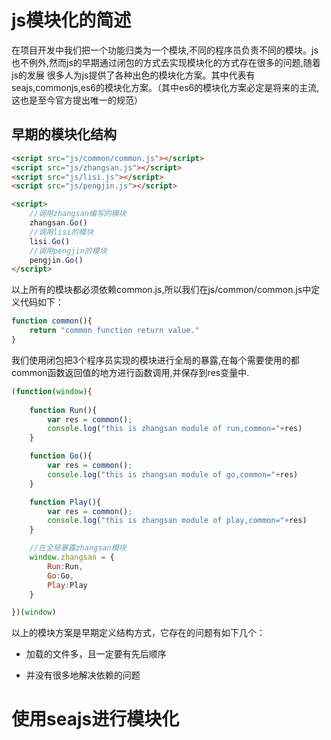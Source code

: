 # js模块化的简述

在项目开发中我们把一个功能归类为一个模块,不同的程序员负责不同的模块。js也不例外,然而js的早期通过闭包的方式去实现模块化的方式存在很多的问题,随着js的发展
很多人为js提供了各种出色的模块化方案。其中代表有seajs,commonjs,es6的模块化方案。（其中es6的模块化方案必定是将来的主流,这也是至今官方提出唯一的规范）

## 早期的模块化结构

```html
<script src="js/common/common.js"></script>
<script src="js/zhangsan.js"></script>
<script src="js/lisi.js"></script>
<script src="js/pengjin.js"></script>

<script>
    //调用zhangsan编写的模块
    zhangsan.Go()
    //调用lisi的模块
    lisi.Go()
    //调用pengjin的模块
    pengjin.Go()
</script>
```

以上所有的模块都必须依赖common.js,所以我们在js/common/common.js中定义代码如下：

```javascript
function common(){
    return "common function return value."
}
```

我们使用闭包把3个程序员实现的模块进行全局的暴露,在每个需要使用的都common函数返回值的地方进行函数调用,并保存到res变量中.

```javascript
(function(window){
    
    function Run(){
        var res = common();
        console.log("this is zhangsan module of run,common="+res)
    }

    function Go(){
        var res = common();
        console.log("this is zhangsan module of go,common="+res)
    }

    function Play(){
        var res = common();
        console.log("this is zhangsan module of play,common="+res)
    }

    //在全局暴露zhangsan模块
    window.zhangsan = {
        Run:Run,
        Go:Go,
        Play:Play 
    }

})(window)
```

以上的模块方案是早期定义结构方式，它存在的问题有如下几个：

* 加载的文件多，且一定要有先后顺序

* 并没有很多地解决依赖的问题


# 使用seajs进行模块化

